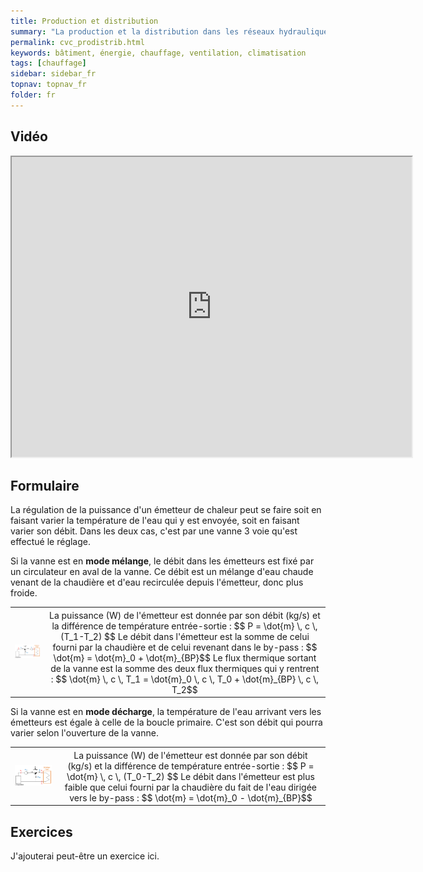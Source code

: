 ```yaml
---
title: Production et distribution
summary: "La production et la distribution dans les réseaux hydrauliques pour le chauffage"
permalink: cvc_prodistrib.html
keywords: bâtiment, énergie, chauffage, ventilation, climatisation
tags: [chauffage]
sidebar: sidebar_fr
topnav: topnav_fr
folder: fr
---
```


## Vidéo

<iframe src="https://player.vimeo.com/video/320511676?color=ff9933&portrait=0" width="640" height="480" frameborder="1" webkitallowfullscreen mozallowfullscreen allowfullscreen></iframe>

## Formulaire

La régulation de la puissance d'un émetteur de chaleur peut se faire soit en faisant varier la température de l'eau qui y est envoyée, soit en faisant varier son débit. Dans les deux cas, c'est par une vanne 3 voie qu'est effectué le réglage.

Si la vanne est en **mode mélange**, le débit dans les émetteurs est fixé par un circulateur en aval de la vanne. Ce débit est un mélange d'eau chaude venant de la chaudière et d'eau recirculée depuis l'émetteur, donc plus froide.

<table>
<tr>
<th> <img src="images/chauffage melange.png" style="width: 350px;"> </th>
<th style="font-weight: normal">
La puissance (W) de l'émetteur est donnée par son débit (kg/s) et la différence de température entrée-sortie :
$$ P = \dot{m} \, c \, (T_1-T_2) $$
Le débit dans l'émetteur est la somme de celui fourni par la chaudière et de celui revenant dans le by-pass :
$$ \dot{m} = \dot{m}_0 + \dot{m}_{BP}$$
Le flux thermique sortant de la vanne est la somme des deux flux thermiques qui y rentrent :
$$ \dot{m} \, c \, T_1 = \dot{m}_0 \, c \, T_0 + \dot{m}_{BP} \, c \, T_2$$
</th>
</tr>
</table>

Si la vanne est en **mode décharge**, la température de l'eau arrivant vers les émetteurs est égale à celle de la boucle primaire. C'est son débit qui pourra varier selon l'ouverture de la vanne.

<table>
<tr>
<th> <img src="images/chauffage decharge.png" style="width: 350px;"> </th>
<th style="font-weight: normal">
La puissance (W) de l'émetteur est donnée par son débit (kg/s) et la différence de température entrée-sortie :
$$ P = \dot{m} \, c \, (T_0-T_2) $$
Le débit dans l'émetteur est plus faible que celui fourni par la chaudière du fait de l'eau dirigée vers le by-pass :
$$ \dot{m} = \dot{m}_0 - \dot{m}_{BP}$$
</th>
</tr>
</table>

## Exercices

J'ajouterai peut-être un exercice ici.
